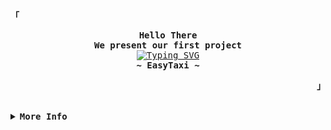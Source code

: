 <!-- EasyTaxi -->
<div align="justify">

<!-- Profile -->
<p align="left"><strong><samp>「</samp></strong></p>
  <p align="center">
    <samp>
      <b>
        Hello There
      <br>
        We present our first project
      </b>
      <br>
       <a href="https://git.io/typing-svg"><img src="https://readme-typing-svg.demolab.com?font=Fira+Code&weight=500&pause=1000&width=435&lines=Forgive+us+for+this+messy+code+%5E%5E" alt="Typing SVG" /></a>
      <br>
      <b>
        ~ EasyTaxi ~
      </b>
    </samp>
  </p>
<p align="right"><strong><samp>」</samp></strong></p>

<br>

<details>
<summary><samp><b>More Info</b></samp></summary>

<h2></h2><br>

<!-- Contact us -->
<p align="center">
  <samp>
    [<a href="https://www.linkedin.com/in/rodrigo-lendinez-478191188/">LinkedIn</a>]
    [<a href="https://instagram.com/blanckspeed?igshid=MzNlNGNkZWQ4Mg==">instagram</a>]
    [<a href="inrodrigoant@gmail.com">e-mail</a>]
  </samp>
</p>
</details>
</div>
